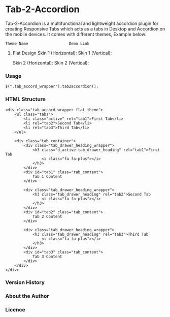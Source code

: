# Tab-2-Accordion
Tab-2-Accordion is a multifunctional and lightweight accordion plugin for creating Responsive Tabs which acts as a tabs in Desktop and Accordion on the mobile devices. It comes with different themes, Example below:

    Theme Name                  Demo Link
1. Flat Design
    Skin 1 (Horizontal):
    Skin 1 (Vertical):

    Skin 2 (Horizontal):
    Skin 2 (Vertical):

### Usage
    $(".tab_accord_wrapper").tab2accordion();

### HTML Structure

```
<div class="tab_accord_wrapper flat_theme">
    <ul class="tabs">
        <li class="active" rel="tab1">First Tab</li>
        <li rel="tab2">Second Tab</li>
        <li rel="tab3">Third Tab</li>
    </ul>

    <div class="tab_container">
        <div class="tab_drawer_heading_wrapper">
            <h3 class="d_active tab_drawer_heading" rel="tab1">First Tab
                <i class="fa fa-plus"></i>
            </h3>
        </div>
        <div id="tab1" class="tab_content">
            Tab 1 Content
        </div>

        <div class="tab_drawer_heading_wrapper">
            <h3 class="tab_drawer_heading" rel="tab2">Second Tab
                <i class="fa fa-plus"></i>
            </h3>
        </div>
        <div id="tab2" class="tab_content">
            Tab 2 Content
        </div>

        <div class="tab_drawer_heading_wrapper">
            <h3 class="tab_drawer_heading" rel="tab3">Third Tab
                <i class="fa fa-plus"></i>
            </h3>
        </div>
        <div id="tab3" class="tab_content">
            Tab 3 Content
        </div>
    </div>
</div>
```

### Version History

### About the Author

### Licence
